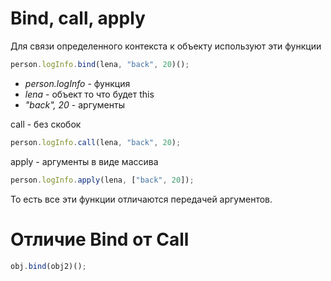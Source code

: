 # Bind, call, apply

Для связи определенного контекста к объекту используют эти функции

```js
person.logInfo.bind(lena, "back", 20)();
```

* *person.logInfo* - функция
* *lena* - объект то что будет this
* *"back", 20* - аргументы


call - без скобок

```js
person.logInfo.call(lena, "back", 20);
```

apply - аргументы в виде массива
```js
person.logInfo.apply(lena, ["back", 20]);
```

То есть все эти функции отличаются передачей аргументов.

# Отличие Bind от Call

```js
obj.bind(obj2)();
```